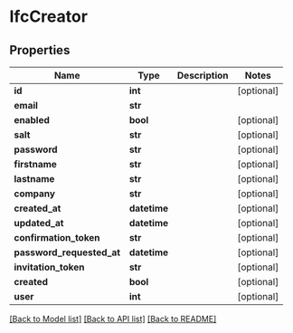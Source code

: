 # IfcCreator

## Properties
Name | Type | Description | Notes
------------ | ------------- | ------------- | -------------
**id** | **int** |  | [optional] 
**email** | **str** |  | 
**enabled** | **bool** |  | [optional] 
**salt** | **str** |  | [optional] 
**password** | **str** |  | [optional] 
**firstname** | **str** |  | [optional] 
**lastname** | **str** |  | [optional] 
**company** | **str** |  | [optional] 
**created_at** | **datetime** |  | [optional] 
**updated_at** | **datetime** |  | [optional] 
**confirmation_token** | **str** |  | [optional] 
**password_requested_at** | **datetime** |  | [optional] 
**invitation_token** | **str** |  | [optional] 
**created** | **bool** |  | [optional] 
**user** | **int** |  | [optional] 

[[Back to Model list]](../README.md#documentation-for-models) [[Back to API list]](../README.md#documentation-for-api-endpoints) [[Back to README]](../README.md)


